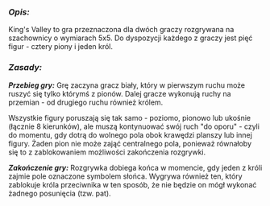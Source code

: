 ### _Opis:_
King's Valley to gra przeznaczona dla dwóch graczy rozgrywana na szachownicy o wymiarach 5x5. Do dyspozycji każdego z graczy jest pięć figur - cztery piony i jeden król.

### _Zasady:_

***Przebieg gry:***
Grę zaczyna gracz biały, który w pierwszym ruchu może ruszyć się tylko którymś z pionów. Dalej gracze wykonują ruchy na przemian - od drugiego ruchu również królem.

Wszystkie figury poruszają się tak samo - poziomo, pionowo lub ukośnie (łącznie 8 kierunków), ale muszą kontynuować swój ruch "do oporu" - czyli do momentu, gdy dotrą do wolnego pola obok krawędzi planszy lub innej figury. Żaden pion nie może zająć centralnego pola, ponieważ równałoby się to z zablokowaniem możliwości zakończenia rozgrywki.

***Zakończenie gry:***
Rozgrywka dobiega końca w momencie, gdy jeden z króli zajmie pole oznaczone symbolem słońca. Wygrywa również ten, który zablokuje króla przeciwnika w ten sposób, że nie będzie on mógł wykonać żadnego posunięcia (tzw. pat).